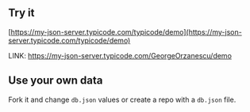 ## Try it

[https://my-json-server.typicode.com/typicode/demo](https://my-json-server.typicode.com/typicode/demo)


LINK:  https://my-json-server.typicode.com/GeorgeOrzanescu/demo

## Use your own data

Fork it and change `db.json` values or create a repo with a `db.json` file.
